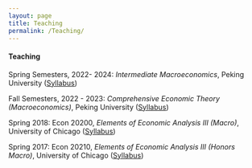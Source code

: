 ```yaml
---
layout: page
title: Teaching
permalink: /Teaching/
---
```


#### Teaching
Spring Semesters, 2022- 2024: *Intermediate Macroeconomics*, Peking University (<a href="/assets/docs/syllabus_2023s.pdf"><u>Syllabus</u></a>)

Fall Semesters, 2022 - 2023: *Comprehensive Economic Theory (Macroeconomics)*, Peking University (<a href="/assets/docs/syllabus_2022f.pdf"><u>Syllabus</u></a>)

Spring 2018: Econ 20200, *Elements of Economic Analysis III (Macro)*, University of Chicago (<a href="/assets/docs/syllabus_2018.pdf"><u>Syllabus</u></a>)

Spring 2017:  Econ 20210, *Elements of Economic Analysis III (Honors Macro)*, University of Chicago (<a href="/assets/docs/syllabus_2017.pdf"><u>Syllabus</u></a>)
